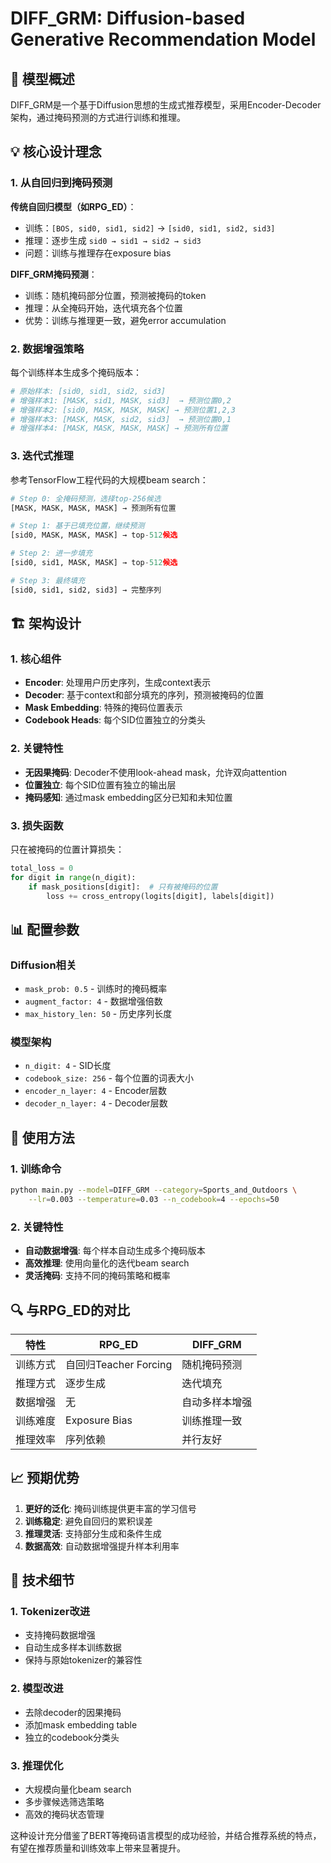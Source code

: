# DIFF_GRM: Diffusion-based Generative Recommendation Model

## 🎯 模型概述

DIFF_GRM是一个基于Diffusion思想的生成式推荐模型，采用Encoder-Decoder架构，通过掩码预测的方式进行训练和推理。

## 💡 核心设计理念

### 1. 从自回归到掩码预测

**传统自回归模型（如RPG_ED）**：
- 训练：`[BOS, sid0, sid1, sid2]` → `[sid0, sid1, sid2, sid3]`
- 推理：逐步生成 `sid0 → sid1 → sid2 → sid3`
- 问题：训练与推理存在exposure bias

**DIFF_GRM掩码预测**：
- 训练：随机掩码部分位置，预测被掩码的token
- 推理：从全掩码开始，迭代填充各个位置
- 优势：训练与推理更一致，避免error accumulation

### 2. 数据增强策略

每个训练样本生成多个掩码版本：
```python
# 原始样本: [sid0, sid1, sid2, sid3]
# 增强样本1: [MASK, sid1, MASK, sid3]  → 预测位置0,2
# 增强样本2: [sid0, MASK, MASK, MASK] → 预测位置1,2,3  
# 增强样本3: [MASK, MASK, sid2, sid3]  → 预测位置0,1
# 增强样本4: [MASK, MASK, MASK, MASK] → 预测所有位置
```

### 3. 迭代式推理

参考TensorFlow工程代码的大规模beam search：
```python
# Step 0: 全掩码预测，选择top-256候选
[MASK, MASK, MASK, MASK] → 预测所有位置

# Step 1: 基于已填充位置，继续预测
[sid0, MASK, MASK, MASK] → top-512候选

# Step 2: 进一步填充
[sid0, sid1, MASK, MASK] → top-512候选

# Step 3: 最终填充
[sid0, sid1, sid2, sid3] → 完整序列
```

## 🏗️ 架构设计

### 1. 核心组件

- **Encoder**: 处理用户历史序列，生成context表示
- **Decoder**: 基于context和部分填充的序列，预测被掩码的位置
- **Mask Embedding**: 特殊的掩码位置表示
- **Codebook Heads**: 每个SID位置独立的分类头

### 2. 关键特性

- **无因果掩码**: Decoder不使用look-ahead mask，允许双向attention
- **位置独立**: 每个SID位置有独立的输出层
- **掩码感知**: 通过mask embedding区分已知和未知位置

### 3. 损失函数

只在被掩码的位置计算损失：
```python
total_loss = 0
for digit in range(n_digit):
    if mask_positions[digit]:  # 只有被掩码的位置
        loss += cross_entropy(logits[digit], labels[digit])
```

## 📊 配置参数

### Diffusion相关
- `mask_prob: 0.5` - 训练时的掩码概率
- `augment_factor: 4` - 数据增强倍数
- `max_history_len: 50` - 历史序列长度

### 模型架构
- `n_digit: 4` - SID长度
- `codebook_size: 256` - 每个位置的词表大小
- `encoder_n_layer: 4` - Encoder层数
- `decoder_n_layer: 4` - Decoder层数

## 🚀 使用方法

### 1. 训练命令
```bash
python main.py --model=DIFF_GRM --category=Sports_and_Outdoors \
    --lr=0.003 --temperature=0.03 --n_codebook=4 --epochs=50
```

### 2. 关键特性
- **自动数据增强**: 每个样本自动生成多个掩码版本
- **高效推理**: 使用向量化的迭代beam search
- **灵活掩码**: 支持不同的掩码策略和概率

## 🔍 与RPG_ED的对比

| 特性 | RPG_ED | DIFF_GRM |
|------|--------|----------|
| 训练方式 | 自回归Teacher Forcing | 随机掩码预测 |
| 推理方式 | 逐步生成 | 迭代填充 |
| 数据增强 | 无 | 自动多样本增强 |
| 训练难度 | Exposure Bias | 训练推理一致 |
| 推理效率 | 序列依赖 | 并行友好 |

## 📈 预期优势

1. **更好的泛化**: 掩码训练提供更丰富的学习信号
2. **训练稳定**: 避免自回归的累积误差
3. **推理灵活**: 支持部分生成和条件生成
4. **数据高效**: 自动数据增强提升样本利用率

## 🔧 技术细节

### 1. Tokenizer改进
- 支持掩码数据增强
- 自动生成多样本训练数据
- 保持与原始tokenizer的兼容性

### 2. 模型改进  
- 去除decoder的因果掩码
- 添加mask embedding table
- 独立的codebook分类头

### 3. 推理优化
- 大规模向量化beam search
- 多步骤候选筛选策略
- 高效的掩码状态管理

这种设计充分借鉴了BERT等掩码语言模型的成功经验，并结合推荐系统的特点，有望在推荐质量和训练效率上带来显著提升。 